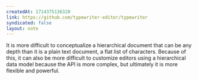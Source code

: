 ```yaml
---
createdAt: 1714375136320
link: https://github.com/typewriter-editor/typewriter
syndicated: false
layout: note
---
```


It is more difficult to conceptualize a hierarchical document that can be any depth than it is a plain text document, a flat list of characters. Because of this, it can also be more difficult to customize editors using a hierarchical data model because the API is more complex, but ultimately it is more flexible and powerful.

